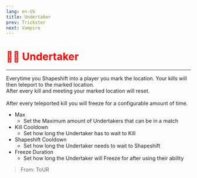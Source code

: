 ```yaml
---
lang: en-US
title: Undertaker
prev: Trickster
next: Vampire
---
```


# <font color="red">🏋️‍♂️ <b>Undertaker</b></font> <Badge text="Concealing" type="tip" vertical="middle"/>
---

Everytime you Shapeshift into a player you mark the location. Your kills will then teleport to the marked location.<br>
After every kill and meeting your marked location will reset.<br><br>
After every teleported kill you will freeze for a configurable amount of time.
* Max
  * Set the Maximum amount of Undertakers that can be in a match
* Kill Cooldown
  * Set how long the Undertaker has to wait to Kill
* Shapeshift Cooldown
  * Set how long the Undertaker needs to wait to Shapeshift
* Freeze Duration
  * Set how long the Undertaker will Freeze for after using their ability

> From: ToUR